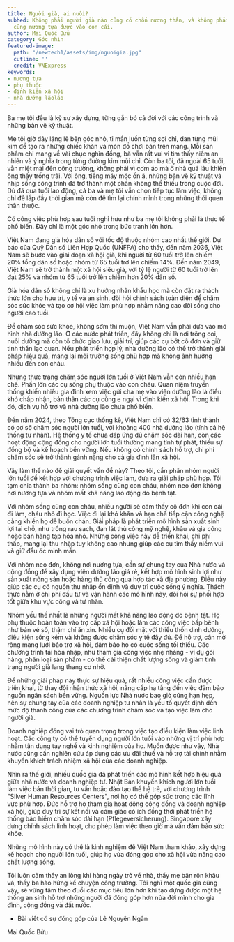 ```yaml
---
title: Người già, ai nuôi?
subhed: Không phải người già nào cũng có chốn nương thân, và không phải cha mẹ nào
  cũng nương tựa được vào con cái.
author: Mai Quốc Bửu
category: Góc nhìn
featured-image:
  path: "/newtech1/assets/img/nguoigia.jpg"
  cutline: ''
  credit: VNExpress
keywords:
- nương tựa
- phụ thuộc
- định kiến xã hội
- nhà dưỡng lãolão
---
```


Ba mẹ tôi đều là kỹ sư xây dựng, từng gắn bó cả đời với các công trình và những bản vẽ kỹ thuật.

Mẹ tôi giờ đây lặng lẽ bên góc nhỏ, tỉ mẩn luồn từng sợi chỉ, đan từng mũi kim để tạo ra những chiếc khăn và món đồ chơi bán trên mạng. Mỗi sản phẩm chỉ mang về vài chục nghìn đồng, bà vẫn rất vui vì tìm thấy niềm an nhiên và ý nghĩa trong từng đường kim mũi chỉ. Còn ba tôi, đã ngoài 65 tuổi, vẫn miệt mài đến công trường, không phải vì cơm áo mà ở nhà quá lâu khiến ông thấy trống trải. Với ông, tiếng máy móc ồn ã, những bản vẽ kỹ thuật và nhịp sống công trình đã trở thành một phần không thể thiếu trong cuộc đời. Dù đã qua tuổi lao động, cả ba và mẹ tôi vẫn chọn tiếp tục làm việc, không chỉ để lấp đầy thời gian mà còn để tìm lại chính mình trong những thói quen thân thuộc.

Có công việc phù hợp sau tuổi nghỉ hưu như ba mẹ tôi không phải là thực tế phổ biến. Đây chỉ là một góc nhỏ trong bức tranh lớn hơn.

Việt Nam đang già hóa dân số với tốc độ thuộc nhóm cao nhất thế giới. Dự báo của Quỹ Dân số Liên Hợp Quốc (UNFPA) cho thấy, đến năm 2036, Việt Nam sẽ bước vào giai đoạn xã hội già, khi người từ 60 tuổi trở lên chiếm 20% tổng dân số hoặc nhóm từ 65 tuổi trở lên chiếm 14%. Đến năm 2049, Việt Nam sẽ trở thành một xã hội siêu già, với tỷ lệ người từ 60 tuổi trở lên đạt 25% và nhóm từ 65 tuổi trở lên chiếm hơn 20% dân số.

Già hóa dân số không chỉ là xu hướng nhân khẩu học mà còn đặt ra thách thức lớn cho hưu trí, y tế và an sinh, đòi hỏi chính sách toàn diện để chăm sóc sức khỏe và tạo cơ hội việc làm phù hợp nhằm nâng cao đời sống cho người cao tuổi.

Để chăm sóc sức khỏe, không sớm thì muộn, Việt Nam vẫn phải dựa vào mô hình nhà dưỡng lão. Ở các nước phát triển, đây không chỉ là nơi trông coi, nuôi dưỡng mà còn tổ chức giao lưu, giải trí, giúp các cụ bớt cô đơn và giữ tinh thần lạc quan. Nếu phát triển hợp lý, nhà dưỡng lão có thể trở thành giải pháp hiệu quả, mang lại môi trường sống phù hợp mà không ảnh hưởng nhiều đến con cháu.

Nhưng thực trạng chăm sóc người lớn tuổi ở Việt Nam vẫn còn nhiều hạn chế. Phần lớn các cụ sống phụ thuộc vào con cháu. Quan niệm truyền thống khiến nhiều gia đình xem việc gửi cha mẹ vào viện dưỡng lão là điều khó chấp nhận, bản thân các cụ cũng e ngại vì định kiến xã hội. Trong khi đó, dịch vụ hỗ trợ và nhà dưỡng lão chưa phổ biến.

Đến năm 2024, theo Tổng cục thống kê, Việt Nam chỉ có 32/63 tỉnh thành có cơ sở chăm sóc người lớn tuổi, với khoảng 400 nhà dưỡng lão (tính cả hệ thống tư nhân). Hệ thống y tế chưa đáp ứng đủ chăm sóc dài hạn, còn các hoạt động cộng đồng cho người lớn tuổi thường mang tính tự phát, thiếu sự đồng bộ và kế hoạch bền vững. Nếu không có chính sách hỗ trợ, chi phí chăm sóc sẽ trở thành gánh nặng cho cả gia đình lẫn xã hội.

Vậy làm thế nào để giải quyết vấn đề này? Theo tôi, cần phân nhóm người lớn tuổi để kết hợp với chương trình việc làm, đưa ra giải pháp phù hợp. Tôi tạm chia thành ba nhóm: nhóm sống cùng con cháu, nhóm neo đơn không nơi nương tựa và nhóm mất khả năng lao động do bệnh tật.

Với nhóm sống cùng con cháu, nhiều người sẽ cảm thấy cô đơn khi con cái đi làm, cháu nhỏ đi học. Việc đi lại khó khăn và hạn chế tiếp cận công nghệ càng khiến họ dễ buồn chán. Giải pháp là phát triển mô hình sản xuất sinh lợi tại chỗ, như trồng rau sạch, đan lát thủ công mỹ nghệ, khâu vá gia công hoặc bán hàng tạp hóa nhỏ. Những công việc này dễ triển khai, chi phí thấp, mang lại thu nhập tuy không cao nhưng giúp các cụ tìm thấy niềm vui và giữ đầu óc minh mẫn.

Với nhóm neo đơn, không nơi nương tựa, cần sự chung tay của Nhà nước và cộng đồng để xây dựng viện dưỡng lão giá rẻ, kết hợp mô hình sinh lợi như sản xuất nông sản hoặc hàng thủ công qua hợp tác xã địa phương. Điều này giúp các cụ có nguồn thu nhập ổn định và duy trì cuộc sống ý nghĩa. Thách thức nằm ở chi phí đầu tư và vận hành các mô hình này, đòi hỏi sự phối hợp tốt giữa khu vực công và tư nhân.

Nhóm yếu thế nhất là những người mất khả năng lao động do bệnh tật. Họ phụ thuộc hoàn toàn vào trợ cấp xã hội hoặc làm các công việc bấp bênh như bán vé số, thậm chí ăn xin. Nhiều cụ đối mặt với thiếu thốn dinh dưỡng, điều kiện sống kém và không được chăm sóc y tế đầy đủ. Để hỗ trợ, cần mở rộng mạng lưới bảo trợ xã hội, đảm bảo họ có cuộc sống tối thiểu. Các chương trình tái hòa nhập, như tham gia công việc nhẹ nhàng - ví dụ gói hàng, phân loại sản phẩm - có thể cải thiện chất lượng sống và giảm tình trạng người già lang thang cơ nhỡ.

Để những giải pháp này thực sự hiệu quả, rất nhiều công việc cần được triển khai, từ thay đổi nhận thức xã hội, nâng cấp hạ tầng đến việc đảm bảo nguồn ngân sách bền vững. Nguồn lực Nhà nước bao giờ cũng hạn hẹp, nên sự chung tay của các doanh nghiệp tư nhân là yếu tố quyết định đến mức độ thành công của các chương trình chăm sóc và tạo việc làm cho người già.

Doanh nghiệp đóng vai trò quan trọng trong việc tạo điều kiện làm việc linh hoạt. Các công ty có thể tuyển dụng người lớn tuổi vào những vị trí phù hợp nhằm tận dụng tay nghề và kinh nghiệm của họ. Muốn được như vậy, Nhà nước cũng cần nghiên cứu áp dụng các ưu đãi thuế và hỗ trợ tài chính nhằm khuyến khích trách nhiệm xã hội của các doanh nghiệp.

Nhìn ra thế giới, nhiều quốc gia đã phát triển các mô hình kết hợp hiệu quả giữa nhà nước và doanh nghiệp tư. Nhật Bản khuyến khích người lớn tuổi làm việc bán thời gian, tư vấn hoặc đào tạo thế hệ trẻ, với chương trình "Silver Human Resources Centers", nơi họ có thể góp sức trong các lĩnh vực phù hợp. Đức hỗ trợ họ tham gia hoạt động cộng đồng và doanh nghiệp xã hội, giúp duy trì sự kết nối và cảm giác có ích đồng thời phát triển hệ thống bảo hiểm chăm sóc dài hạn (Pflegeversicherung). Singapore xây dựng chính sách linh hoạt, cho phép làm việc theo giờ mà vẫn đảm bảo sức khỏe.

Những mô hình này có thể là kinh nghiệm để Việt Nam tham khảo, xây dựng kế hoạch cho người lớn tuổi, giúp họ vừa đóng góp cho xã hội vừa nâng cao chất lượng sống.

Tôi luôn cảm thấy an lòng khi hàng ngày trở về nhà, thấy mẹ bận rộn khâu vá, thấy ba hào hứng kể chuyện công trường. Tôi nghĩ một quốc gia cũng vậy, sẽ vững tâm theo đuổi các mục tiêu lớn hơn khi tạo dựng được một hệ thống an sinh hỗ trợ những người đã đóng góp hơn nửa đời mình cho gia đình, cộng đồng và đất nước.

* Bài viết có sự đóng góp của Lê Nguyên Ngân

Mai Quốc Bửu
